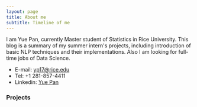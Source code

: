 ```yaml
---
layout: page
title: About me
subtitle: Timeline of me 
---
```


I am Yue Pan, currently Master student of Statistics in Rice University. This blog is a summary of my summer intern's projects, including introduction of basic NLP techniques and their implementations.  Also I am looking for full-time jobs of Data Science. 

- E-mail: yp17@rice.edu
- Tel: +1 281-857-4411
- Linkedin: [Yue Pan](https://www.linkedin.com/in/yue-pan-b74109123/)



### Projects

